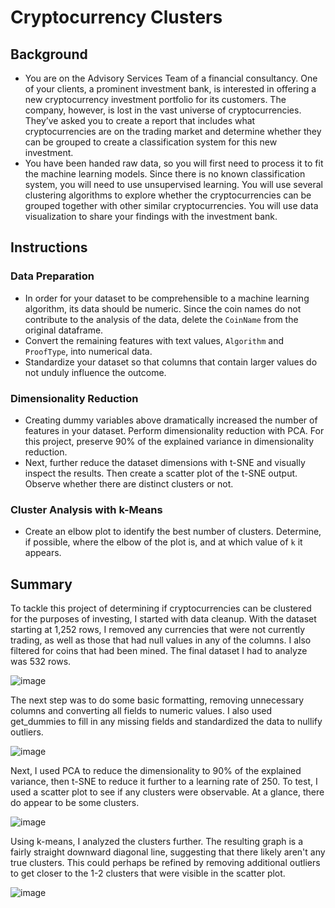 # Cryptocurrency Clusters

## Background

- You are on the Advisory Services Team of a financial consultancy. One of your clients, a prominent investment bank, is interested in offering a new cryptocurrency investment portfolio for its customers. The company, however, is lost in the vast universe of cryptocurrencies. They’ve asked you to create a report that includes what cryptocurrencies are on the trading market and determine whether they can be grouped to create a classification system for this new investment.
- You have been handed raw data, so you will first need to process it to fit the machine learning models. Since there is no known classification system, you will need to use unsupervised learning. You will use several clustering algorithms to explore whether the cryptocurrencies can be grouped together with other similar cryptocurrencies. You will use data visualization to share your findings with the investment bank.

## Instructions

### Data Preparation

- In order for your dataset to be comprehensible to a machine learning algorithm, its data should be numeric. Since the coin names do not contribute to the analysis of the data, delete the `CoinName` from the original dataframe.
- Convert the remaining features with text values, `Algorithm` and `ProofType`, into numerical data. 
- Standardize your dataset so that columns that contain larger values do not unduly influence the outcome.

### Dimensionality Reduction

- Creating dummy variables above dramatically increased the number of features in your dataset. Perform dimensionality reduction with PCA. For this project, preserve 90% of the explained variance in dimensionality reduction.
- Next, further reduce the dataset dimensions with t-SNE and visually inspect the results. Then create a scatter plot of the t-SNE output. Observe whether there are distinct clusters or not.

### Cluster Analysis with k-Means

- Create an elbow plot to identify the best number of clusters. Determine, if possible, where the elbow of the plot is, and at which value of `k` it appears.

## Summary

To tackle this project of determining if cryptocurrencies can be clustered for the purposes of investing, I started with data cleanup. With the dataset starting at 1,252 rows, I removed any currencies that were not currently trading, as well as those that had null values in any of the columns. I also filtered for coins that had been mined. The final dataset I had to analyze was 532 rows. 

![image](https://user-images.githubusercontent.com/81889411/155866251-4147b5e9-7460-4a15-aee3-1d1e0037205b.png)

The next step was to do some basic formatting, removing unnecessary columns and converting all fields to numeric values. I also used get_dummies to fill in any missing fields and standardized the data to nullify outliers.

![image](https://user-images.githubusercontent.com/81889411/155866269-ff50eb9d-23e8-4a09-8566-c50e2e7943c0.png)

Next, I used PCA to reduce the dimensionality to 90% of the explained variance, then t-SNE to reduce it further to a learning rate of 250. To test, I used a scatter plot to see if any clusters were observable. At a glance, there do appear to be some clusters. 

![image](https://user-images.githubusercontent.com/81889411/155866278-fc7982b6-1068-4002-8d3e-1c1f62b368d1.png)

Using k-means, I analyzed the clusters further. The resulting graph is a fairly straight downward diagonal line, suggesting that there likely aren't any true clusters. This could perhaps be refined by removing additional outliers to get closer to the 1-2 clusters that were visible in the scatter plot.

![image](https://user-images.githubusercontent.com/81889411/155866291-0a32cddb-aaea-4fc4-801e-be71f8684825.png)

